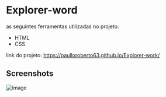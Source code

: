 # Explorer-word

as seguintes ferramentas utilizadas no projeto:

- HTML 
- CSS

link do projeto: https://paulloroberto63.github.io/Explorer-work/

## Screenshots

![image](https://github.com/paulloroberto63/Explorer-work/assets/95132692/4eee48e5-97b0-42b8-ad6c-b3527e96d240)
